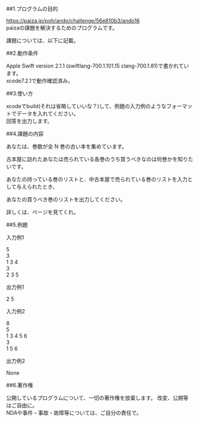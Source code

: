 ##1.プログラムの目的

https://paiza.jp/poh/ando/challenge/56e810b3/ando16  
paizaの課題を解決するためのプログラムです。

課題については、以下に記載。

##2.動作条件

Apple Swift version 2.1.1 (swiftlang-700.1.101.15 clang-700.1.81)で書かれています。  
xcode7.2.1で動作確認済み。

##3.使い方

xcodeでbuild(それは省略していいな？)して、例題の入力例のようなフォーマットでデータを入れてください。  
回答を出力します。

##4.課題の内容

あなたは、巻数が全 N 巻の古い本を集めています。

古本屋に訪れたあなたは売られている各巻のうち買うべきなのは何巻かを知りたいです。

あなたの持っている巻のリストと、中古本屋で売られている巻のリストを入力として与えられたとき、

あなたの買うべき巻のリストを出力してください。

詳しくは、ページを見てくれ。

##5.例題

入力例1

5  
3  
1 3 4  
3  
2 3 5  

出力例1

2 5  

入力例2

8  
5  
1 3 4 5 6  
3  
1 5 6  

出力例2

None

##6.著作権

公開しているプログラムについて、一切の著作権を放棄します。 改変、公開等はご自由に。  
NDAや事件・事故・故障等については、ご自分の責任で。
